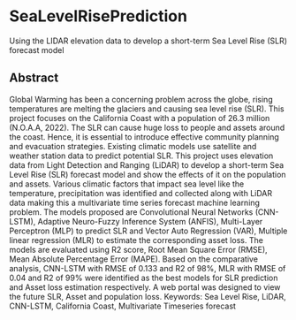 # SeaLevelRisePrediction
Using the LIDAR elevation data to develop a short-term Sea Level Rise (SLR) forecast model

## Abstract
Global Warming has been a concerning problem across the globe, rising temperatures are melting the glaciers and causing sea level rise (SLR). This project focuses on the California Coast with a population of 26.3 million (N.O.A.A, 2022). The SLR can cause huge loss to people and assets around the coast. Hence, it is essential to introduce effective community planning and evacuation strategies. Existing climatic models use satellite and weather station data to predict potential SLR. This project uses elevation data from Light Detection and Ranging (LiDAR) to develop a short-term Sea Level Rise (SLR) forecast model and show the effects of it on the population and assets. Various climatic factors that impact sea level like the temperature, precipitation was identified and collected along with LiDAR data making this a multivariate time series forecast machine learning problem. The models proposed are Convolutional Neural Networks (CNN-LSTM), Adaptive Neuro-Fuzzy Inference System (ANFIS), Multi-Layer Perceptron (MLP) to predict SLR and Vector Auto Regression (VAR), Multiple linear regression (MLR) to estimate the corresponding asset loss. The models are evaluated using R2 score, Root Mean Square Error (RMSE), Mean Absolute Percentage Error (MAPE). Based on the comparative analysis, CNN-LSTM with RMSE of 0.133 and R2 of 98%, MLR with RMSE of 0.04 and R2 of 99% were identified as the best models for SLR prediction and Asset loss estimation respectively. A web portal was designed to view the future SLR, Asset and population loss.
Keywords: Sea Level Rise, LiDAR, CNN-LSTM, California Coast, Multivariate Timeseries forecast
